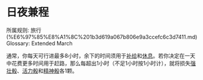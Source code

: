 # 日夜兼程

所属规则: 旅行 (%E6%97%85%E8%A1%8C%201b3d619a067b806e9a3ccefc6c3d7411.md)
Glossary: Extended March

通常，你每天可行进最多8小时，余下的时间须用于[补给](%E8%A1%A5%E7%BB%99%201b4d619a067b80af8498c52f7b266b26.md)和[休息](%E4%BC%91%E6%81%AF%201b4d619a067b8047a261d7edd6bb5433.md)。若你决定在一天中花费更多时间用于赶路，那么每超出1小时（不足1小时按1小时计），就将损失[强壮骰](%E5%BC%BA%E5%A3%AE%E9%AA%B0%201b3d619a067b806094ebcc0abdf4ba13.md)、[活力骰](%E6%B4%BB%E5%8A%9B%E9%AA%B0%201b3d619a067b8019a494fecc31aaaafa.md)和[精神骰](%E7%B2%BE%E7%A5%9E%E9%AA%B0%201b3d619a067b80a8a9ffef3e0057db9d.md)各1颗。